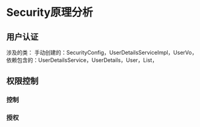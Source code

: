 # Security原理分析



## 用户认证

涉及的类：
	手动创建的：SecurityConfig，UserDetailsServiceImpl，UserVo，
	依赖包含的：UserDetailsService，UserDetails，User，List<GrantedAuthority>，



## 权限控制

### 控制

### 授权